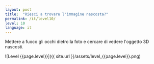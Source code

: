 ```yaml
---
layout: post
title:  "Riesci a trovare l'immagine nascosta?"
permalink: /it/level10/
level: 10
language: it
---
```

Mettere a fuoco gli occhi dietro la foto e cercare di vedere l'oggetto 3D nascosti.

![Level {{page.level}}]({{ site.url }}/assets/level_{{page.level}}.png)